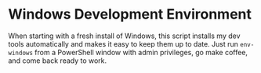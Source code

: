 # Windows Development Environment

When starting with a fresh install of Windows, this script installs my dev tools automatically and makes it easy to keep them up to date. Just run `env-windows` from a PowerShell window with admin privileges, go make coffee, and come back ready to work.
